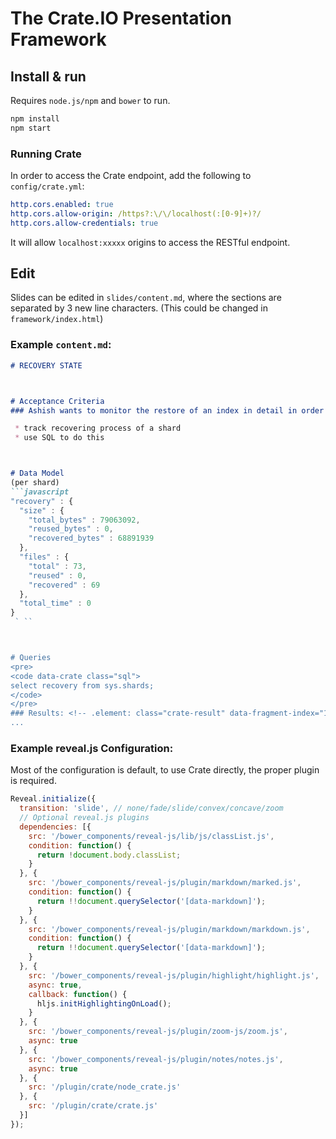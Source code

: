 # The Crate.IO Presentation Framework


## Install & run
Requires `node.js/npm` and `bower` to run.

```bash
npm install
npm start
```
### Running Crate

In order to access the Crate endpoint, add the following to `config/crate.yml`:

```yaml
http.cors.enabled: true
http.cors.allow-origin: /https?:\/\/localhost(:[0-9]+)?/
http.cors.allow-credentials: true
```

It will allow `localhost:xxxxx` origins to access the RESTful endpoint.


## Edit

Slides can be edited in `slides/content.md`, where the sections are separated by
3 new line characters. (This could be changed in `framework/index.html`)

### Example `content.md`:

```markdown
# RECOVERY STATE



# Acceptance Criteria
### Ashish wants to monitor the restore of an index in detail in order to estimate when the restore process is finished

 * track recovering process of a shard
 * use SQL to do this



# Data Model
(per shard)
```javascript
"recovery" : {
  "size" : {
    "total_bytes" : 79063092,
    "reused_bytes" : 0,
    "recovered_bytes" : 68891939
  },
  "files" : {
    "total" : 73,
    "reused" : 0,
    "recovered" : 69
  },
  "total_time" : 0
}
 ` ``



# Queries
<pre>
<code data-crate class="sql">
select recovery from sys.shards;
</code>
</pre>
### Results: <!-- .element: class="crate-result" data-fragment-index="1" -->
...
```

### Example reveal.js Configuration:

Most of the configuration is default, to use Crate directly, the proper plugin is required.

```javascript
Reveal.initialize({
  transition: 'slide', // none/fade/slide/convex/concave/zoom
  // Optional reveal.js plugins
  dependencies: [{
    src: '/bower_components/reveal-js/lib/js/classList.js',
    condition: function() {
      return !document.body.classList;
    }
  }, {
    src: '/bower_components/reveal-js/plugin/markdown/marked.js',
    condition: function() {
      return !!document.querySelector('[data-markdown]');
    }
  }, {
    src: '/bower_components/reveal-js/plugin/markdown/markdown.js',
    condition: function() {
      return !!document.querySelector('[data-markdown]');
    }
  }, {
    src: '/bower_components/reveal-js/plugin/highlight/highlight.js',
    async: true,
    callback: function() {
      hljs.initHighlightingOnLoad();
    }
  }, {
    src: '/bower_components/reveal-js/plugin/zoom-js/zoom.js',
    async: true
  }, {
    src: '/bower_components/reveal-js/plugin/notes/notes.js',
    async: true
  }, {
    src: '/plugin/crate/node_crate.js'
  }, {
    src: '/plugin/crate/crate.js'
  }]
});
```
